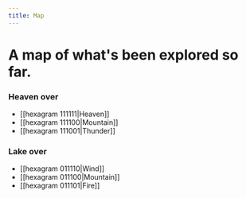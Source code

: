 ```yaml
---
title: Map
---
```

# A map of what's been explored so far.

### Heaven over
* [[hexagram 111111|Heaven]]
* [[hexagram 111100|Mountain]]
* [[hexagram 111001|Thunder]]

### Lake over
* [[hexagram 011110|Wind]]
* [[hexagram 011100|Mountain]]
* [[hexagram 011101|Fire]]

